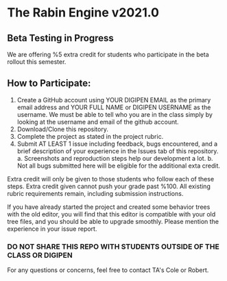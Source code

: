 # The Rabin Engine v2021.0

## Beta Testing in Progress
We are offering %5 extra credit for students who participate in the beta rollout this semester.

## How to Participate:
1. Create a GitHub account using YOUR DIGIPEN EMAIL as the primary email address and YOUR FULL NAME or DIGIPEN USERNAME as the username. We must be able to tell who you are in the class simply by looking at the username and email of the github account.
2. Download/Clone this repository.
3. Complete the project as stated in the project rubric.
4. Submit AT LEAST 1 issue including feedback, bugs encountered, and a brief description of your experience in the Issues tab of this repository.
  a. Screenshots and reproduction steps help our development a lot.
  b. Not all bugs submitted here will be eligible for the additional exta credit. 

Extra credit will only be given to those students who follow each of these steps.
Extra credit given cannot push your grade past %100.
All existing rubric requirements remain, including submission instructions.

If you have already started the project and created some behavior trees with the old editor, you will find that this editor is compatible with your old tree files, and you should be able to upgrade smoothly. Please mention the experience in your issue report.

### DO NOT SHARE THIS REPO WITH STUDENTS OUTSIDE OF THE CLASS OR DIGIPEN

For any questions or concerns, feel free to contact TA's Cole or Robert.
